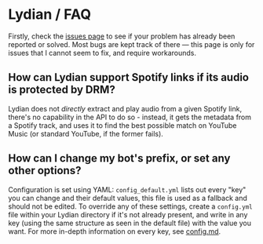 # Lydian / FAQ

Firstly, check the [issues page](https://github.com/svioletg/lydian-discord-bot/issues) to see if your problem has already been reported or solved. Most bugs are kept track of there — this page is only for issues that I cannot seem to fix, and require workarounds.

## How can Lydian support Spotify links if its audio is protected by DRM?

Lydian does not *directly* extract and play audio from a given Spotify link, there's no capability in the API to do so - instead, it gets the metadata from a Spotify track, and uses it to find the best possible match on YouTube Music (or standard YouTube, if the former fails).

## How can I change my bot's prefix, or set any other options?

Configuration is set using YAML: `config_default.yml` lists out every "key" you can change and their default values, this file is used as a fallback and should not be edited. To override any of these settings, create a `config.yml` file within your Lydian directory if it's not already present, and write in any key (using the same structure as seen in the default file) with the value you want. For more in-depth information on every key, see [config.md](https://github.com/svioletg/lydian-discord-bot/blob/main/docs/config.md).
